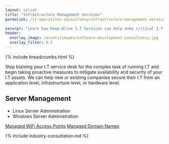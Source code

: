 ```yaml
---
layout: splash
title: "Infrastructure Management Services"
permalink: /it-operations-consultancy/infrastructure-management-services

excerpt: "Learn how Keep-Alive I.T Services can help make critical I.T Software decisions and develop bespoke Software solutions for your business."
header:
  overlay_image: /assets/images/software-development-consultancy.jpg
  overlay_filter: 0.5 
---
```


{% include breadcrumbs.html %}


Stop blaming your I.T service desk for the complex task of running I.T and begin taking proactive measures to mitigate availability and security of your I.T assets. We can help new or existing companies secure their I.T from an application level, infrastructure level, or hardware level.


## Server Management

- Linux Server Administration
- Windows Server Administration


[Managed WiFi Access Points](/it-operations-consultancy/infrastructure-management-services/managed-wifi)
[Managed Domain Names](/it-operations-consultancy/infrastructure-management-services/managed-domain-names)

{% include industry-consultation.md %}